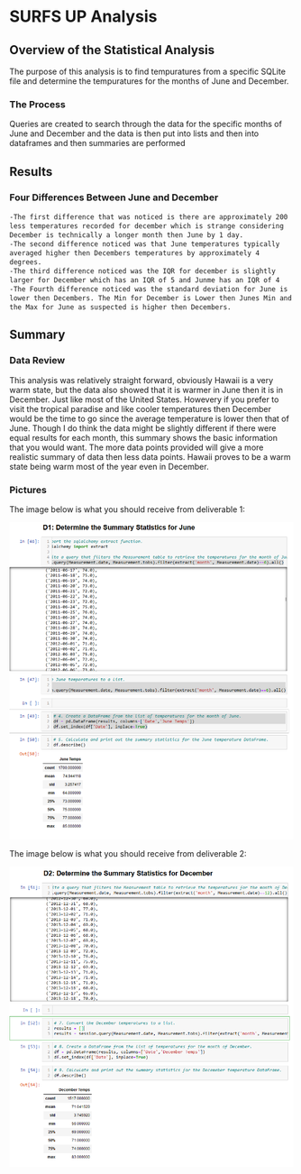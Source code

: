 # SURFS UP Analysis
## Overview of the Statistical Analysis
The purpose of this analysis is to find tempuratures from a specific SQLite file and determine the tempuratures for the months of June and December.
### The Process
Queries are created to search through the data for the specific months of June and December and the data is then put into lists and then into dataframes and then summaries are performed

## Results
### Four Differences Between June and December
    -The first difference that was noticed is there are approximately 200 less temperatures recorded for december which is strange considering December is technically a longer month then June by 1 day.
    -The second difference noticed was that June temperatures typically averaged higher then Decembers temperatures by approximately 4 degrees.
    -The third difference noticed was the IQR for december is slightly larger for December which has an IQR of 5 and Junme has an IQR of 4
    -The Fourth difference noticed was the standard deviation for June is lower then Decembers. The Min for December is Lower then Junes Min and the Max for June as suspected is higher then Decembers.
## Summary
### Data Review
This analysis was relatively straight forward, obviously Hawaii is a very warm state, but the data also showed that it is warmer in June then it is in December. Just like most of the United States. Howevery if you prefer to visit the tropical paradise and like cooler temperatures then December would be the time to go since the average temperature is lower then that of June. Though I do think the data might be slightly different if there were equal results for each month, this summary shows the basic information that you would want. The more data points provided will give a more realistic summary of data then less data points. Hawaii proves to be a warm state being warm most of the year even in December.
### Pictures
The image below is what you should receive from deliverable 1:

![image1](https://github.com/Ajsforlife/surfs_up/blob/main/pictures/module9-deliverable1.png)

The image below is what you should receive from deliverable 2:

![image2](https://github.com/Ajsforlife/surfs_up/blob/main/pictures/module9-deliverable2.png)

